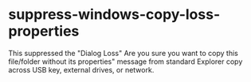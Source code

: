 # suppress-windows-copy-loss-properties
This suppressed the "Dialog Loss" Are you sure you want to copy this file/folder without its properties" message from standard Explorer copy across USB key, external drives, or network.

